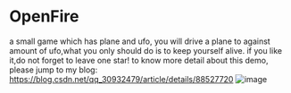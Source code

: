 # OpenFire
a small game which has plane and ufo, you will drive a plane to against amount of ufo,what you only should do is to keep yourself alive.
if you like it,do not forget to leave one star!
to know more detail about this demo, please jump to my blog: https://blog.csdn.net/qq_30932479/article/details/88527720 
![image](https://github.com/caimengnan/OpenFire/blob/master/shoot.gif)
